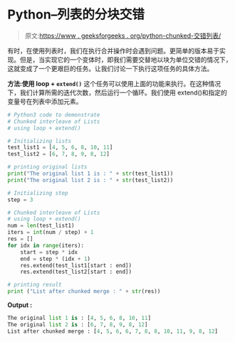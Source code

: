# Python–列表的分块交错

> 原文:[https://www . geeksforgeeks . org/python-chunked-交错列表/](https://www.geeksforgeeks.org/python-chunked-interleave-of-lists/)

有时，在使用列表时，我们在执行合并操作时会遇到问题。更简单的版本易于实现。但是，当实现它的一个变体时，即我们需要交替地以块为单位交错的情况下，这就变成了一个更艰巨的任务。让我们讨论一下执行这项任务的具体方法。

**方法:使用 loop + `extend()`**
这个任务可以使用上面的功能来执行。在这种情况下，我们计算所需的迭代次数，然后运行一个循环。我们使用 extend()和指定的变量号在列表中添加元素。

```py
# Python3 code to demonstrate 
# Chunked interleave of Lists
# using loop + extend()

# Initializing lists
test_list1 = [4, 5, 6, 8, 10, 11]
test_list2 = [6, 7, 8, 9, 8, 12]

# printing original lists 
print("The original list 1 is : " + str(test_list1))
print("The original list 2 is : " + str(test_list2))

# Initializing step
step = 3

# Chunked interleave of Lists
# using loop + extend()
num = len(test_list1)
iters = int(num / step) + 1
res = []
for idx in range(iters):
    start = step * idx
    end = step * (idx + 1)
    res.extend(test_list1[start : end])
    res.extend(test_list2[start : end])

# printing result 
print ("List after chunked merge : " + str(res))
```

**Output :**

```py
The original list 1 is : [4, 5, 6, 8, 10, 11]
The original list 2 is : [6, 7, 8, 9, 8, 12]
List after chunked merge : [4, 5, 6, 6, 7, 8, 8, 10, 11, 9, 8, 12]

```